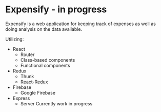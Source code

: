 # Expensify - in progress

Expensify is a web application for keeping track of expenses as well as doing analysis on the data available.

Utilizing:

* React
  * Router
  * Class-based components
  * Functional components
* Redux
  * Thunk
  * React-Redux
* Firebase
  * Google Firebase
* Express
  * Server
Currently work in progress

